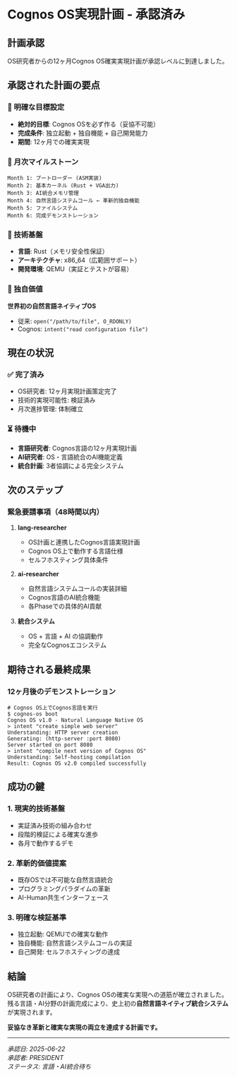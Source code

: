 # Cognos OS実現計画 - 承認済み

## 計画承認
OS研究者からの12ヶ月Cognos OS確実実現計画が承認レベルに到達しました。

## 承認された計画の要点

### 🎯 明確な目標設定
- **絶対的目標**: Cognos OSを必ず作る（妥協不可能）
- **完成条件**: 独立起動 + 独自機能 + 自己開発能力
- **期間**: 12ヶ月での確実実現

### 📅 月次マイルストーン
```
Month 1: ブートローダー (ASM実装)
Month 2: 基本カーネル (Rust + VGA出力)
Month 3: AI統合メモリ管理
Month 4: 自然言語システムコール ← 革新的独自機能
Month 5: ファイルシステム
Month 6: 完成デモンストレーション
```

### 🔧 技術基盤
- **言語**: Rust（メモリ安全性保証）
- **アーキテクチャ**: x86_64（広範囲サポート）
- **開発環境**: QEMU（実証とテストが容易）

### 🚀 独自価値
**世界初の自然言語ネイティブOS**
- 従来: `open("/path/to/file", O_RDONLY)`
- Cognos: `intent("read configuration file")`

## 現在の状況

### ✅ 完了済み
- OS研究者: 12ヶ月実現計画策定完了
- 技術的実現可能性: 検証済み
- 月次進捗管理: 体制確立

### ⏳ 待機中
- **言語研究者**: Cognos言語の12ヶ月実現計画
- **AI研究者**: OS・言語統合のAI機能定義
- **統合計画**: 3者協調による完全システム

## 次のステップ

### 緊急要請事項（48時間以内）
1. **lang-researcher**
   - OS計画と連携したCognos言語実現計画
   - Cognos OS上で動作する言語仕様
   - セルフホスティング具体条件

2. **ai-researcher**
   - 自然言語システムコールの実装詳細
   - Cognos言語のAI統合機能
   - 各Phaseでの具体的AI貢献

3. **統合システム**
   - OS + 言語 + AI の協調動作
   - 完全なCognosエコシステム

## 期待される最終成果

### 12ヶ月後のデモンストレーション
```cognos
# Cognos OS上でCognos言語を実行
$ cognos-os boot
Cognos OS v1.0 - Natural Language Native OS
> intent "create simple web server"
Understanding: HTTP server creation
Generating: (http-server :port 8080)
Server started on port 8080
> intent "compile next version of Cognos OS"
Understanding: Self-hosting compilation
Result: Cognos OS v2.0 compiled successfully
```

## 成功の鍵

### 1. 現実的技術基盤
- 実証済み技術の組み合わせ
- 段階的検証による確実な進歩
- 各月で動作するデモ

### 2. 革新的価値提案
- 既存OSでは不可能な自然言語統合
- プログラミングパラダイムの革新
- AI-Human共生インターフェース

### 3. 明確な検証基準
- 独立起動: QEMUでの確実な動作
- 独自機能: 自然言語システムコールの実証
- 自己開発: セルフホスティングの達成

## 結論

OS研究者の計画により、Cognos OSの確実な実現への道筋が確立されました。残る言語・AI分野の計画完成により、史上初の**自然言語ネイティブ統合システム**が実現されます。

**妥協なき革新と確実な実現の両立を達成する計画です。**

---

*承認日: 2025-06-22*  
*承認者: PRESIDENT*  
*ステータス: 言語・AI統合待ち*